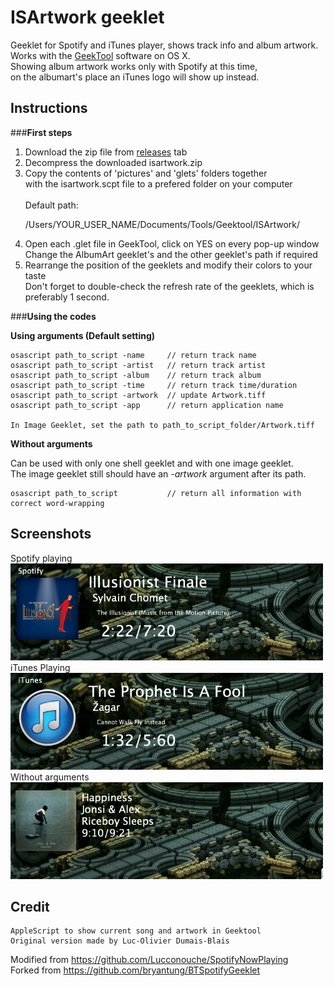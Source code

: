 ISArtwork geeklet
============
Geeklet for Spotify and iTunes player, shows track info and album artwork.<br/>
Works with the <a href="http://projects.tynsoe.org/en/geektool/download.php">GeekTool</a> software on OS X.<br/>
Showing album artwork works only with Spotify at this time, <br/>on the albumart's place an iTunes logo will show up instead.

Instructions
------------
###**First steps**<br/>


<ol>
<li>Download the zip file from <a href="https://github.com/domenix/ISArtwork-geeklet/releases">releases</a> tab

<li>Decompress the downloaded isartwork.zip

<li>Copy the contents of 'pictures' and 'glets' folders together <br/> with the isartwork.scpt file to a prefered folder on your computer<br/><br/>Default path:<br/>

/Users/YOUR_USER_NAME/Documents/Tools/Geektool/ISArtwork/

<li>Open each .glet file in GeekTool, click on YES on every pop-up window
Change the AlbumArt geeklet's and the other geeklet's path if required
<li>Rearrange the position of the geeklets and modify their colors to your taste
<br>Don't forget to double-check the refresh rate of the geeklets, which is preferably 1 second.
</ol>


###**Using the codes**<br/>

**Using arguments (Default setting)**
```
osascript path_to_script -name     // return track name
osascript path_to_script -artist   // return track artist
osascript path_to_script -album    // return track album
osascript path_to_script -time     // return track time/duration
osascript path_to_script -artwork  // update Artwork.tiff
osascript path_to_script -app      // return application name

In Image Geeklet, set the path to path_to_script_folder/Artwork.tiff
```

**Without arguments**

Can be used with only one shell geeklet and with one image geeklet.<br/>The image geeklet still should have an <i>-artwork</i> argument after its path.
```
osascript path_to_script           // return all information with correct word-wrapping
```

Screenshots
----------
Spotify playing
<br/>
<img src="https://raw.githubusercontent.com/domenix/ISArtwork-geeklet/master/screenshots/01.png" width=500></img>
<br/>
iTunes Playing
<br/>
<img src="https://raw.githubusercontent.com/domenix/ISArtwork-geeklet/master/screenshots/02.png" width=500></img>
<br/>
Without arguments
<br/>
<img src="https://raw.githubusercontent.com/domenix/ISArtwork-geeklet/master/screenshots/03.png" width=500></img>

Credit
------
```
AppleScript to show current song and artwork in Geektool
Original version made by Luc-Olivier Dumais-Blais
```

Modified from https://github.com/Lucconouche/SpotifyNowPlaying<br/>
Forked from https://github.com/bryantung/BTSpotifyGeeklet
